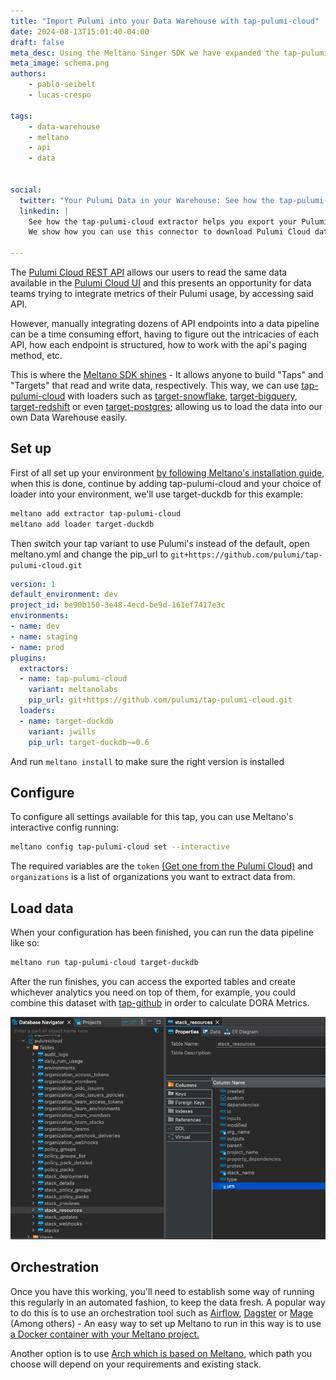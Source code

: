 ```yaml
---
title: "Import Pulumi into your Data Warehouse with tap-pulumi-cloud"
date: 2024-08-13T15:01:40-04:00
draft: false
meta_desc: Using the Meltano Singer SDK we have expanded the tap-pulumi-cloud connector to be able to export all the pulumi cloud data into your own Data Warehouse
meta_image: schema.png
authors:
    - pablo-seibelt
    - lucas-crespo

tags:
    - data-warehouse
    - meltano
    - api
    - data


social:
  twitter: "Your Pulumi Data in your Warehouse: See how the tap-pulumi-cloud extractor helps you export your Pulumi data into your own Data Warehouse. #DataWarehouse #Pulumi #Meltano #ELT"
  linkedin: |
    See how the tap-pulumi-cloud extractor helps you export your Pulumi data into your own Data Warehouse.
    We show how you can use this connector to download Pulumi Cloud data into any destination of your choice; helping you to track infrastructure metrics alongside the rest of your data.

---
```


The [Pulumi Cloud REST API](https://www.pulumi.com/docs/pulumi-cloud/cloud-rest-api) allows our users to read the same data available in the [Pulumi Cloud UI](https://app.pulumi.com) and this presents an opportunity for data teams trying to integrate metrics of their Pulumi usage, by accessing said API.

<!--more-->

However, manually integrating dozens of API endpoints into a data pipeline can be a time consuming effort, having to figure out the intricacies of each API, how each endpoint is structured, how to work with the api's paging method, etc.

This is where the [Meltano SDK shines](https://sdk.meltano.com/en/latest/index.html) - It allows anyone to build "Taps" and "Targets" that read and write data, respectively. This way, we can use [tap-pulumi-cloud](https://github.com/pulumi/tap-pulumi-cloud) with loaders such as [target-snowflake](https://hub.meltano.com/loaders/target-snowflake), [target-bigquery](https://hub.meltano.com/loaders/target-bigquery), [target-redshift](https://hub.meltano.com/loaders/target-redshift) or even [target-postgres](https://hub.meltano.com/loaders/target-postgres); allowing us to load the data into our own Data Warehouse easily.

## Set up

First of all set up your environment [by following Meltano's installation guide](https://docs.meltano.com/guide/installation-guide), when this is done, continue by adding tap-pulumi-cloud and your choice of loader into your environment, we'll use target-duckdb for this example:

```bash
meltano add extractor tap-pulumi-cloud
meltano add loader target-duckdb
```

Then switch your tap variant to use Pulumi's instead of the default, open meltano.yml and change the pip_url to `git+https://github.com/pulumi/tap-pulumi-cloud.git`

```yml
version: 1
default_environment: dev
project_id: be90b150-3e48-4ecd-be9d-161ef7417e3c
environments:
- name: dev
- name: staging
- name: prod
plugins:
  extractors:
  - name: tap-pulumi-cloud
    variant: meltanolabs
    pip_url: git+https://github.com/pulumi/tap-pulumi-cloud.git
  loaders:
  - name: target-duckdb
    variant: jwills
    pip_url: target-duckdb~=0.6
```

And run `meltano install` to make sure the right version is installed

## Configure

To configure all settings available for this tap, you can use Meltano's interactive config running:

```bash
meltano config tap-pulumi-cloud set --interactive
```

The required variables are the `token` [(Get one from the Pulumi Cloud)](https://app.pulumi.com/) and `organizations` is a list of organizations you want to extract data from.

## Load data

When your configuration has been finished, you can run the data pipeline like so:

```bash
meltano run tap-pulumi-cloud target-duckdb
```

After the run finishes, you can access the exported tables and create whichever analytics you need on top of them, for example, you could combine this dataset with [tap-github](https://github.com/MeltanoLabs/tap-github) in order to calculate DORA Metrics.

![Data loaded into DuckDB](schema.png)

## Orchestration

Once you have this working, you'll need to establish some way of running this regularly in an automated fashion, to keep the data fresh. A popular way to do this is to use an orchestration tool such as [Airflow](https://airflow.apache.org/), [Dagster](https://dagster.io/) or [Mage](https://www.mage.ai/) (Among others) - An easy way to set up Meltano to run in this way is to use [a Docker container with your Meltano project.](https://docs.meltano.com/guide/containerization/)

Another option is to use [Arch which is based on Meltano](https://arch.dev/), which path you choose will depend on your requirements and existing stack.
